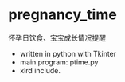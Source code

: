 # pregnancy_time
怀孕日饮食、宝宝成长情况提醒

* written in python with Tkinter
* main program: ptime.py
* xlrd include.
